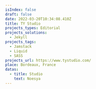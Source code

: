 ```yaml
---
isIndex: false
draft: false
date: 2022-03-20T10:34:08.410Z
title: TY Studio
projects_types: Editorial
projects_solutions:
  - Jekyll
projects_tags:
  - Jamstack
  - Liquid
  - SASS
projects_url: https://www.tystudio.com/
place: Bordeaux, France
datas:
  - title: Studio
    text: Noesya
---
```


